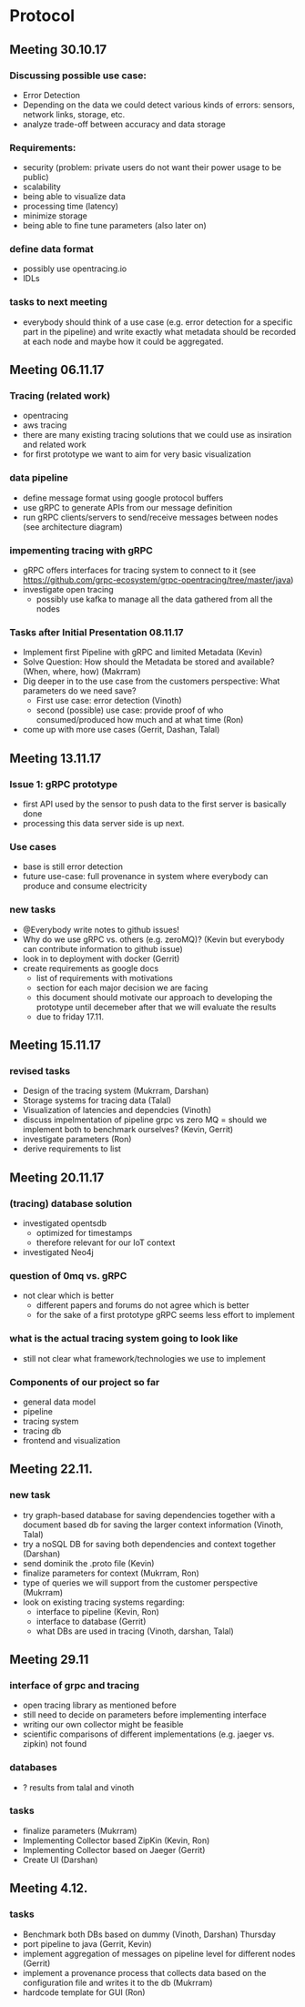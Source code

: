 # Protocol

## Meeting 30.10.17

### Discussing possible use case:
 - Error Detection
  - Depending on the data we could detect various kinds of errors: sensors, network links, storage, etc.
  - analyze trade-off between accuracy and data storage
 
 ### Requirements:
 - security (problem: private users do not want their power usage to be public)
 - scalability
 - being able to visualize data
 - processing time (latency)
 - minimize storage
 - being able to fine tune parameters (also later on)
 
  ### define data format
  - possibly use opentracing.io
  - IDLs
  
  ### tasks to next meeting
  - everybody should think of a use case (e.g. error detection for a specific part in the pipeline) 
   and write exactly what metadata should be recorded at each node and maybe how it could be aggregated.
   
   
  ## Meeting 06.11.17
  
  ### Tracing (related work)
  - opentracing
  - aws tracing
  - there are many existing tracing solutions that we could use as insiration and related work
  - for first prototype we want to aim for very basic visualization
  
 ### data pipeline
  - define message format using google protocol buffers
  - use gRPC to generate APIs from our message definition
  - run gRPC clients/servers to send/receive messages between nodes (see architecture diagram)
  
 ### impementing tracing with gRPC
  - gRPC offers interfaces for tracing system to connect to it (see https://github.com/grpc-ecosystem/grpc-opentracing/tree/master/java)
  - investigate open tracing
      - possibly use kafka to manage all the data gathered from all the nodes
  
  ### Tasks after Initial Presentation 08.11.17
   - Implement first Pipeline with gRPC and limited Metadata (Kevin)
   - Solve Question: How should the Metadata be stored and available? (When, where, how) (Makrram)
   - Dig deeper in to the use case from the customers perspective: What parameters do we need save?
       - First use case: error detection (Vinoth)
       - second (possible) use case: provide proof of who consumed/produced how much and at what time (Ron)
   - come up with more use cases (Gerrit, Dashan, Talal)

## Meeting 13.11.17

### Issue 1: gRPC prototype
 - first API used by the sensor to push data to the first server is basically done
 - processing this data server side is up next.
 
### Use cases
 - base is still error detection
 - future use-case: full provenance in system where everybody can produce and consume electricity

### new tasks
 - @Everybody write notes to github issues!
 - Why do we use gRPC vs. others (e.g. zeroMQ)? (Kevin but everybody can contribute information to github issue)
 - look in to deployment with docker (Gerrit)
 - create requirements as google docs
     - list of requirements with motivations
     - section for each major decision we are facing
     - this document should motivate our approach to developing the prototype until decemeber after that we will evaluate the results
     - due to friday 17.11.

## Meeting 15.11.17

### revised tasks
- Design of the tracing system (Mukrram, Darshan) 
- Storage systems for tracing data (Talal)
- Visualization of latencies and dependcies (Vinoth)
- discuss impelmentation of pipeline grpc vs zero MQ = should we implement both to benchmark ourselves? (Kevin, Gerrit)
- investigate parameters (Ron)
- derive requirements to list

## Meeting 20.11.17

### (tracing) database solution
 - investigated opentsdb
     - optimized for timestamps
     - therefore relevant for our IoT context
 - investigated Neo4j
 
 ### question of 0mq vs. gRPC
 - not clear which is better
     - different papers and forums do not agree which is better
     - for the sake of a first prototype gRPC seems less effort to implement
 
 ### what is the actual tracing system going to look like
  - still not clear what framework/technologies we use to implement
  
 ### Components of our project so far
  - general data model
  - pipeline
  - tracing system
  - tracing db
  - frontend and visualization
 
## Meeting 22.11.

### new task
 - try graph-based database for saving dependencies together with a document based db for saving the larger context information (Vinoth, Talal)
 - try a noSQL DB for saving both dependencies and context together (Darshan)
 - send dominik the .proto file (Kevin)
 - finalize parameters for context (Mukrram, Ron)
 - type of queries we will support from the customer perspective (Mukrram)
 - look on existing tracing systems regarding:
     - interface to pipeline (Kevin, Ron)
     - interface to database (Gerrit)
     - what DBs are used in tracing (Vinoth, darshan, Talal)
    
## Meeting 29.11

### interface of grpc and tracing
 - open tracing library as mentioned before
 - still need to decide on parameters before implementing interface
 - writing our own collector might be feasible
 - scientific comparisons of different implementations (e.g. jaeger vs. zipkin) not found
 
### databases
 - ? results from talal and vinoth


### tasks
 - finalize parameters (Mukrram)
 - Implementing Collector based ZipKin (Kevin, Ron)
 - Implementing Collector based on Jaeger (Gerrit)
 - Create UI (Darshan)
  
  
 ## Meeting 4.12.
 
 ### tasks
 - Benchmark both DBs based on dummy (Vinoth, Darshan) Thursday
 - port pipeline to java (Gerrit, Kevin)
 - implement aggregation of messages on pipeline level for different nodes (Gerrit)
 - implement a provenance process that collects data based on the configuration file and writes it to the db (Mukrram)
 - hardcode template for GUI (Ron)
 
 
 
